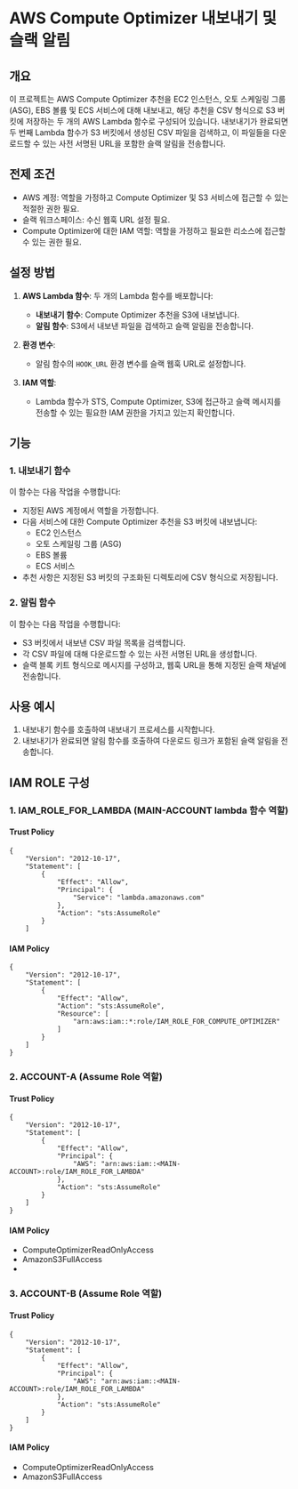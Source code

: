 # AWS Compute Optimizer 내보내기 및 슬랙 알림

## 개요

이 프로젝트는 AWS Compute Optimizer 추천을 EC2 인스턴스, 오토 스케일링 그룹(ASG), EBS 볼륨 및 ECS 서비스에 대해 내보내고, 해당 추천을 CSV 형식으로 S3 버킷에 저장하는 두 개의 AWS Lambda 함수로 구성되어 있습니다. 내보내기가 완료되면 두 번째 Lambda 함수가 S3 버킷에서 생성된 CSV 파일을 검색하고, 이 파일들을 다운로드할 수 있는 사전 서명된 URL을 포함한 슬랙 알림을 전송합니다.

## 전제 조건

- AWS 계정: 역할을 가정하고 Compute Optimizer 및 S3 서비스에 접근할 수 있는 적절한 권한 필요.
- 슬랙 워크스페이스: 수신 웹훅 URL 설정 필요.
- Compute Optimizer에 대한 IAM 역할: 역할을 가정하고 필요한 리소스에 접근할 수 있는 권한 필요.

## 설정 방법

1. **AWS Lambda 함수**: 두 개의 Lambda 함수를 배포합니다:
   - **내보내기 함수**: Compute Optimizer 추천을 S3에 내보냅니다.
   - **알림 함수**: S3에서 내보낸 파일을 검색하고 슬랙 알림을 전송합니다.

2. **환경 변수**:
   - 알림 함수의 `HOOK_URL` 환경 변수를 슬랙 웹훅 URL로 설정합니다.

3. **IAM 역할**:
   - Lambda 함수가 STS, Compute Optimizer, S3에 접근하고 슬랙 메시지를 전송할 수 있는 필요한 IAM 권한을 가지고 있는지 확인합니다.

## 기능

### 1. 내보내기 함수

이 함수는 다음 작업을 수행합니다:

- 지정된 AWS 계정에서 역할을 가정합니다.
- 다음 서비스에 대한 Compute Optimizer 추천을 S3 버킷에 내보냅니다:
  - EC2 인스턴스
  - 오토 스케일링 그룹 (ASG)
  - EBS 볼륨
  - ECS 서비스
- 추천 사항은 지정된 S3 버킷의 구조화된 디렉토리에 CSV 형식으로 저장됩니다.

### 2. 알림 함수

이 함수는 다음 작업을 수행합니다:

- S3 버킷에서 내보낸 CSV 파일 목록을 검색합니다.
- 각 CSV 파일에 대해 다운로드할 수 있는 사전 서명된 URL을 생성합니다.
- 슬랙 블록 키트 형식으로 메시지를 구성하고, 웹훅 URL을 통해 지정된 슬랙 채널에 전송합니다.


## 사용 예시

1. 내보내기 함수를 호출하여 내보내기 프로세스를 시작합니다.
2. 내보내기가 완료되면 알림 함수를 호출하여 다운로드 링크가 포함된 슬랙 알림을 전송합니다.

## IAM ROLE 구성

### 1. IAM_ROLE_FOR_LAMBDA (MAIN-ACCOUNT lambda 함수 역할)
#### Trust Policy
```
{
    "Version": "2012-10-17",
    "Statement": [
        {
            "Effect": "Allow",
            "Principal": {
                "Service": "lambda.amazonaws.com"
            },
            "Action": "sts:AssumeRole"
        }
    ]
```
#### IAM Policy 
```
{
    "Version": "2012-10-17",
    "Statement": [
        {
            "Effect": "Allow",
            "Action": "sts:AssumeRole",
            "Resource": [
                "arn:aws:iam::*:role/IAM_ROLE_FOR_COMPUTE_OPTIMIZER"
            ]
        }
    ]
}
```

### 2. ACCOUNT-A (Assume Role 역할)
####  Trust Policy
```
{
    "Version": "2012-10-17",
    "Statement": [
        {
            "Effect": "Allow",
            "Principal": {
                "AWS": "arn:aws:iam::<MAIN-ACCOUNT>:role/IAM_ROLE_FOR_LAMBDA"
            },
            "Action": "sts:AssumeRole"
        }
    ]
}
```
#### IAM Policy 
- ComputeOptimizerReadOnlyAccess
- AmazonS3FullAccess
- 
### 3. ACCOUNT-B (Assume Role 역할)
#### Trust Policy
```
{
    "Version": "2012-10-17",
    "Statement": [
        {
            "Effect": "Allow",
            "Principal": {
                "AWS": "arn:aws:iam::<MAIN-ACCOUNT>:role/IAM_ROLE_FOR_LAMBDA"
            },
            "Action": "sts:AssumeRole"
        }
    ]
}
```
#### IAM Policy 
- ComputeOptimizerReadOnlyAccess
- AmazonS3FullAccess

